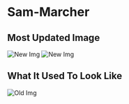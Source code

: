# Sam-Marcher

## Most Updated Image
![New Img](https://i.imgur.com/4QsQQsX.png)
![New Img](https://i.imgur.com/qclubP9.png)

## What It Used To Look Like
![Old Img](https://i.imgur.com/cWZFxWd.jpg)
